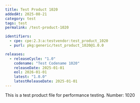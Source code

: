 ```yaml
---
title: Test Product 1020
addedAt: 2025-08-21
category: test
tags: test
permalink: /test-product-1020

identifiers:
  - cpe: cpe:2.3:a:testvendor:test_product_1020
  - purl: pkg:generic/test_product_1020@1.0.0

releases:
  - releaseCycle: "1.0"
    codename: "Test Codename 1020"
    releaseDate: 2025-01-01
    eol: 2026-01-01
    latest: "1.0.0"
    latestReleaseDate: 2025-01-01
---
```


This is a test product file for performance testing. Number: 1020
